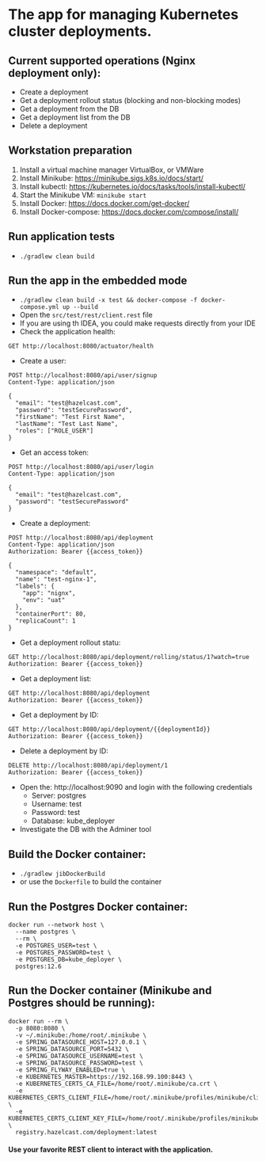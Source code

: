 # The app for managing Kubernetes cluster deployments.

## Current supported operations (Nginx deployment only):
- Create a deployment
- Get a deployment rollout status (blocking and non-blocking modes)
- Get a deployment from the DB
- Get a deployment list from the DB
- Delete a deployment

## Workstation preparation
1. Install a virtual machine manager VirtualBox, or VMWare
2. Install Minikube: https://minikube.sigs.k8s.io/docs/start/
3. Install kubectl: https://kubernetes.io/docs/tasks/tools/install-kubectl/
4. Start the Minikube VM: `minikube start`
5. Install Docker: https://docs.docker.com/get-docker/
6. Install Docker-compose: https://docs.docker.com/compose/install/

## Run application tests
- `./gradlew clean build`

## Run the app in the embedded mode
- `./gradlew clean build -x test && docker-compose -f docker-compose.yml up --build`
- Open the `src/test/rest/client.rest` file
- If you are using th IDEA, you could make requests directly from your IDE
- Check the application health: 
```shell
GET http://localhost:8080/actuator/health
```
- Create a user:
```shell
POST http://localhost:8080/api/user/signup
Content-Type: application/json

{
  "email": "test@hazelcast.com",
  "password": "testSecurePassword",
  "firstName": "Test First Name",
  "lastName": "Test Last Name",
  "roles": ["ROLE_USER"]
}
```
- Get an access token:
```shell
POST http://localhost:8080/api/user/login
Content-Type: application/json

{
  "email": "test@hazelcast.com",
  "password": "testSecurePassword"
}
```
- Create a deployment:
```shell
POST http://localhost:8080/api/deployment
Content-Type: application/json
Authorization: Bearer {{access_token}}

{
  "namespace": "default",
  "name": "test-nginx-1",
  "labels": {
    "app": "nignx",
    "env": "uat"
  },
  "containerPort": 80,
  "replicaCount": 1
}
```
- Get a deployment rollout statu:
```shell
GET http://localhost:8080/api/deployment/rolling/status/1?watch=true
Authorization: Bearer {{access_token}}
```
- Get a deployment list:
```shell
GET http://localhost:8080/api/deployment
Authorization: Bearer {{access_token}}
```
- Get a deployment by ID:
```shell
GET http://localhost:8080/api/deployment/{{deploymentId}}
Authorization: Bearer {{access_token}}
```
- Delete a deployment by ID:
```shell
DELETE http://localhost:8080/api/deployment/1
Authorization: Bearer {{access_token}}
```
- Open the: http://localhost:9090 and login with the following credentials
    - Server: postgres
    - Username: test
    - Password: test
    - Database: kube_deployer
- Investigate the DB with the Adminer tool

## Build the Docker container:
- `./gradlew jibDockerBuild`
- or use the `Dockerfile` to build the container

## Run the Postgres Docker container:
```shell
docker run --network host \
  --name postgres \
  --rm \
  -e POSTGRES_USER=test \
  -e POSTGRES_PASSWORD=test \
  -e POSTGRES_DB=kube_deployer \
  postgres:12.6
```
## Run the Docker container (Minikube and Postgres should be running):
```shell
docker run --rm \
  -p 8080:8080 \
  -v ~/.minikube:/home/root/.minikube \
  -e SPRING_DATASOURCE_HOST=127.0.0.1 \
  -e SPRING_DATASOURCE_PORT=5432 \
  -e SPRING_DATASOURCE_USERNAME=test \
  -e SPRING_DATASOURCE_PASSWORD=test \
  -e SPRING_FLYWAY_ENABLED=true \
  -e KUBERNETES_MASTER=https://192.168.99.100:8443 \
  -e KUBERNETES_CERTS_CA_FILE=/home/root/.minikube/ca.crt \
  -e KUBERNETES_CERTS_CLIENT_FILE=/home/root/.minikube/profiles/minikube/client.crt \
  -e KUBERNETES_CERTS_CLIENT_KEY_FILE=/home/root/.minikube/profiles/minikube/client.key \
  registry.hazelcast.com/deployment:latest
```

#### Use your favorite REST client to interact with the application.
